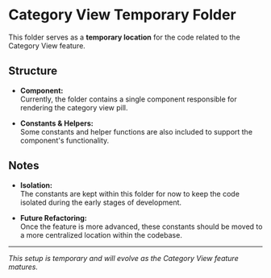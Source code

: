 # Category View Temporary Folder

This folder serves as a **temporary location** for the code related to the Category View feature.

## Structure

- **Component:**  
  Currently, the folder contains a single component responsible for rendering the category view pill.

- **Constants & Helpers:**  
  Some constants and helper functions are also included to support the component's functionality.

## Notes

- **Isolation:**  
  The constants are kept within this folder for now to keep the code isolated during the early stages of development.

- **Future Refactoring:**  
  Once the feature is more advanced, these constants should be moved to a more centralized location within the codebase.

---

_This setup is temporary and will evolve as the Category View feature matures._
